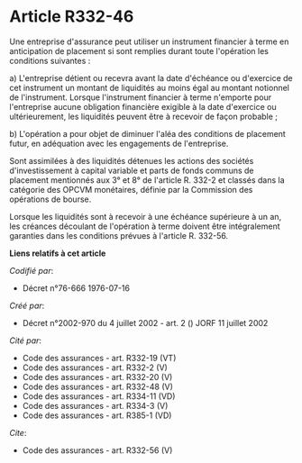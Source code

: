 # Article R332-46

Une entreprise d'assurance peut utiliser un instrument financier à terme en anticipation de placement si sont remplies durant
toute l'opération les conditions suivantes :

a) L'entreprise détient ou recevra avant la date d'échéance ou d'exercice de cet instrument un montant de liquidités au moins
égal au montant notionnel de l'instrument. Lorsque l'instrument financier à terme n'emporte pour l'entreprise aucune
obligation financière exigible à la date d'exercice ou ultérieurement, les liquidités peuvent être à recevoir de façon
probable ;

b) L'opération a pour objet de diminuer l'aléa des conditions de placement futur, en adéquation avec les engagements de
l'entreprise.

Sont assimilées à des liquidités détenues les actions des sociétés d'investissement à capital variable et parts de fonds
communs de placement mentionnés aux 3° et 8° de l'article R. 332-2 et classés dans la catégorie des OPCVM monétaires, définie
par la Commission des opérations de bourse.

Lorsque les liquidités sont à recevoir à une échéance supérieure à un an, les créances découlant de l'opération à terme
doivent être intégralement garanties dans les conditions prévues à l'article R. 332-56.

**Liens relatifs à cet article**

_Codifié par_:

  - Décret n°76-666 1976-07-16

_Créé par_:

  - Décret n°2002-970 du 4 juillet 2002 - art. 2 () JORF 11 juillet 2002

_Cité par_:

  - Code des assurances - art. R332-19 (VT)
  - Code des assurances - art. R332-2 (V)
  - Code des assurances - art. R332-20 (V)
  - Code des assurances - art. R332-48 (V)
  - Code des assurances - art. R334-11 (VD)
  - Code des assurances - art. R334-3 (V)
  - Code des assurances - art. R385-1 (VD)

_Cite_:

  - Code des assurances - art. R332-56 (V)
